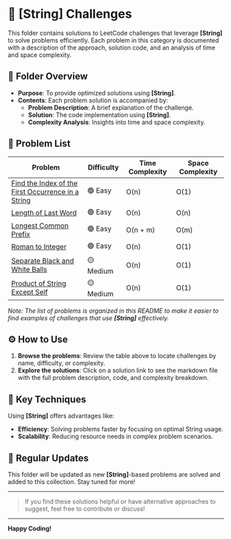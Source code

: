 # 📂 [String] Challenges

This folder contains solutions to LeetCode challenges that leverage **[String]** to solve problems efficiently. Each problem in this category is documented with a description of the approach, solution code, and an analysis of time and space complexity.

## 📝 Folder Overview

- **Purpose**: To provide optimized solutions using **[String]**.
- **Contents**: Each problem solution is accompanied by:
  - **Problem Description**: A brief explanation of the challenge.
  - **Solution**: The code implementation using **[String]**.
  - **Complexity Analysis**: Insights into time and space complexity.

## 📑 Problem List

| Problem          | Difficulty | Time Complexity | Space Complexity |
|-----------------------|------------|-----------------|------------------|
| [Find the Index of the First Occurrence in a String ](./find-the-index-of-the-first-occurence-in-a-string/readme.md) |  🟢 Easy     | O(n)           | O(1)             |
| [Length of Last Word ](./length-of-last-word/readme.md) |  🟢 Easy     | O(n)           | O(n)             |
| [Longest Common Prefix ](./longest-common-prefix/readme.md) |  🟢 Easy     | O(n + m)           | O(m)             |
| [Roman to Integer ](./roman-to-integer/readme.md) |  🟢 Easy     | O(n)           | O(1)             |
| [Separate Black and White Balls ](./separate-black-and-white-balls/readme.md) |  🟡 Medium     | O(n)           | O(1)             |
| [Product of String Except Self ](./products-except-self/readme.md) |  🟡 Medium     | O(n)           | O(1)             |

_Note: The list of problems is organized in this README to make it easier to find examples of challenges that use **[String]** effectively._

## ⚙️ How to Use

1. **Browse the problems**: Review the table above to locate challenges by name, difficulty, or complexity.
2. **Explore the solutions**: Click on a solution link to see the markdown file with the full problem description, code, and complexity breakdown.

## 🚀 Key Techniques

Using **[String]** offers advantages like:
- **Efficiency**: Solving problems faster by focusing on optimal String usage.
- **Scalability**: Reducing resource needs in complex problem scenarios.

## 🔄 Regular Updates

This folder will be updated as new **[String]**-based problems are solved and added to this collection. Stay tuned for more!

---

> If you find these solutions helpful or have alternative approaches to suggest, feel free to contribute or discuss!

---

**Happy Coding!**

